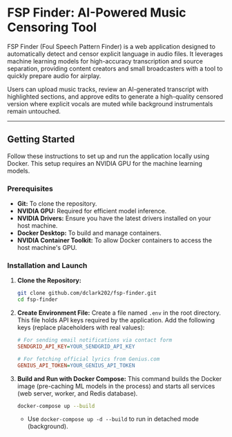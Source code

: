 # FSP Finder: AI-Powered Music Censoring Tool

FSP Finder (Foul Speech Pattern Finder) is a web application designed to automatically detect and censor explicit language in audio files. It leverages machine learning models for high-accuracy transcription and source separation, providing content creators and small broadcasters with a tool to quickly prepare audio for airplay.

Users can upload music tracks, review an AI-generated transcript with highlighted sections, and approve edits to generate a high-quality censored version where explicit vocals are muted while background instrumentals remain untouched.

---

## Getting Started

Follow these instructions to set up and run the application locally using Docker. This setup requires an NVIDIA GPU for the machine learning models.

### Prerequisites

* **Git:** To clone the repository.
* **NVIDIA GPU:** Required for efficient model inference.
* **NVIDIA Drivers:** Ensure you have the latest drivers installed on your host machine.
* **Docker Desktop:** To build and manage containers.
* **NVIDIA Container Toolkit:** To allow Docker containers to access the host machine's GPU.

### Installation and Launch

1.  **Clone the Repository:**
    ```bash
    git clone github.com/dclark202/fsp-finder.git
    cd fsp-finder
    ```

2.  **Create Environment File:**
    Create a file named `.env` in the root directory. This file holds API keys required by the application. Add the following keys (replace placeholders with real values):
    ```ini
    # For sending email notifications via contact form
    SENDGRID_API_KEY=YOUR_SENDGRID_API_KEY

    # For fetching official lyrics from Genius.com
    GENIUS_API_TOKEN=YOUR_GENIUS_API_TOKEN
    ```

3.  **Build and Run with Docker Compose:**
    This command builds the Docker image (pre-caching ML models in the process) and starts all services (web server, worker, and Redis database).

    ```bash
    docker-compose up --build
    ```
    * Use `docker-compose up -d --build` to run in detached mode (background).
